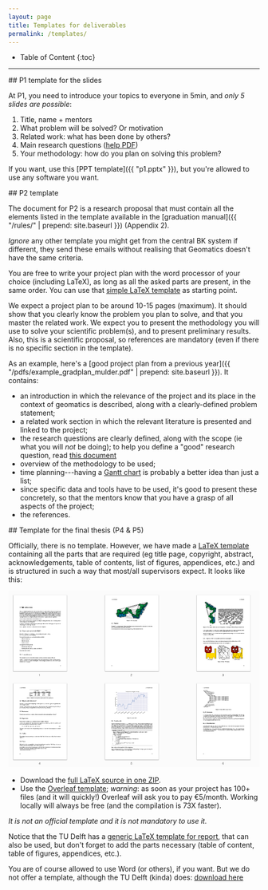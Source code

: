 ```yaml
---
layout: page
title: Templates for deliverables
permalink: /templates/
---
```


<div class="box" markdown="1"> 

* Table of Content
{:toc}

</div>

- - -

<section id="p1">
</section>
## P1 template for the slides

At P1, you need to introduce your topics to everyone in 5min, and *only 5 slides are possible*:

1. Title, name + mentors
1. What problem will be solved? Or motivation
1. Related work: what has been done by others?
1. Main research questions ([help PDF](https://sites.duke.edu/urgws/files/2014/02/Research-Questions_WS-handout.pdf))
1. Your methodology: how do you plan on solving this problem?

If you want, use this [PPT template]({{ "p1.pptx" }}), but you're allowed to use any software you want.

<section id="p2">
</section>
## P2 template

The document for P2 is a research proposal that must contain all the elements listed in the template available in the [graduation manual]({{ "/rules/" | prepend: site.baseurl }}) (Appendix 2).

*Ignore* any other template you might get from the central BK system if different, they send these emails without realising that Geomatics doesn't have the same criteria.

You are free to write your project plan with the word processor of your choice (including LaTeX), as long as all the asked parts are present, in the same order.
You can use that [simple LaTeX template](https://gist.github.com/hugoledoux/d16d5a4d397858ac745e38f9e8561657) as starting point.

We expect a project plan to be around 10-15 pages (maximum).
It should show that you clearly know the problem you plan to solve, and that you master the related work.
We expect you to present the methodology you will use to solve your scientific problem(s), and to present preliminary results.
Also, this is a scientific proposal, so references are mandatory (even if there is no specific section in the template).

As an example, here's a [good project plan from a previous year]({{ "/pdfs/example_gradplan_mulder.pdf" | prepend: site.baseurl }}).
It contains:

  - an introduction in which the relevance of the project and its place in the context of geomatics is described, along with a clearly-defined problem statement;
  - a related work section in which the relevant literature is presented and linked to the project;
  - the research questions are clearly defined, along with the scope (ie what you will *not* be doing); to help you define a "good" research question, read [this document](https://sites.duke.edu/urgws/files/2014/02/Research-Questions_WS-handout.pdf)
  - overview of the methodology to be used;
  - time planning---having a [Gantt chart](https://en.wikipedia.org/wiki/Gantt_chart) is probably a better idea than just a list;
  - since specific data and tools have to be used, it's good to present these concretely, so that the mentors know that you have a grasp of all aspects of the project;
  - the references.

<!-- For the system, you need to write a *short version* (1-2 sentences per point) so that these details can be uploaded and be accessible by the chair person of your P2/P4/P5. -->
<!-- Do not upload the full project plan, this one is only for your mentors. -->

<section id="p4p5">
</section>
## Template for the final thesis (P4 & P5)

Officially, there is no template.
However, we have made a [LaTeX template](https://github.com/tudelft3d/msc_geomatics_thesis_template) containing all the parts that are required (eg title page, copyright, abstract, acknowledgements, table of contents, list of figures, appendices, etc.) and is structured in such a way that most/all supervisors expect.
It looks like this:

[![](thesislatex.png)](https://github.com/tudelftgeomatics/thesis_template/raw/master/thesis.pdf)

  - Download the [full LaTeX source in one ZIP](https://github.com/tudelftgeomatics/thesis_template/archive/master.zip).
  - Use the [Overleaf template](https://www.overleaf.com/latex/templates/msc-geomatics-thesis-template-tu-delft/yvjpkwvtkrwz#.WhwiarQ-dYg); *warning*: as soon as your project has 100+ files (and it will quickly!) Overleaf will ask you to pay €5/month. Working locally will always be free (and the compilation is 73X faster).

*It is not an official template and it is not mandatory to use it.*

Notice that the TU Delft has a [generic LaTeX template for report](https://www.tudelft.nl/en/tu-delft-corporate-design/downloads/), that can also be used, but don't forget to add the parts necessary (table of content, table of figures, appendices, etc.).

You are of course allowed to use Word (or others), if you want.
But we do not offer a template, although the TU Delft (kinda) does: [download here](https://d1rkab7tlqy5f1.cloudfront.net/Websections/TU%20Delft%20Huisstijl/BSc-MSc_report_mei_2015.doc)



